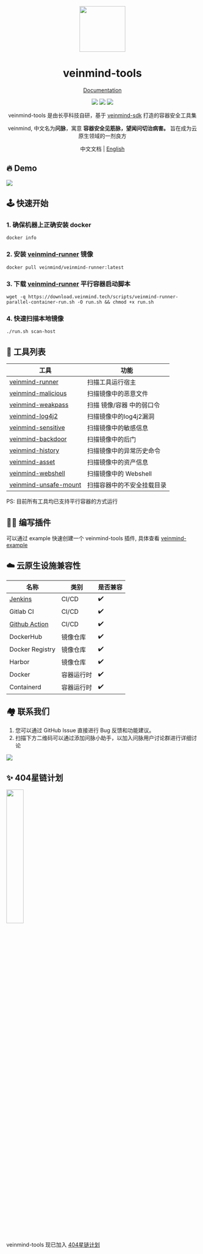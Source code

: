 <p align="center">
  <img src="https://dinfinite.oss-cn-beijing.aliyuncs.com/image/20220428154824.png" width="120">
</p>
<h1 align="center"> veinmind-tools </h1>
<p align="center">
  <a href="https://veinmind.chaitin.com/docs/">Documentation</a> 
</p>

<p align="center">
<img src="https://img.shields.io/github/v/release/chaitin/veinmind-tools.svg" />
<img src="https://img.shields.io/github/release-date/chaitin/veinmind-tools.svg?color=blue&label=update" />
<img src="https://img.shields.io/badge/go report-A+-brightgreen.svg" />

<p align="center"> veinmind-tools 是由长亭科技自研，基于 <a href="https://github.com/chaitin/libveinmind">veinmind-sdk</a> 打造的容器安全工具集 </p>
<p align="center"> veinmind, 中文名为<b>问脉</b>，寓意 <b>容器安全见筋脉，望闻问切治病害。</b> 旨在成为云原生领域的一剂良方 </p>
</p>
<p align="center"> 中文文档 | <a href="README.en.md">English</a> </p>

## 🔥 Demo
![](https://dinfinite.oss-cn-beijing.aliyuncs.com/image/20220415144819.gif)


## 🕹️ 快速开始
### 1. 确保机器上正确安装 docker
```
docker info
```
### 2. 安装 [veinmind-runner](https://github.com/chaitin/veinmind-tools/tree/master/veinmind-runner) 镜像
```
docker pull veinmind/veinmind-runner:latest
```
### 3. 下载 [veinmind-runner](https://github.com/chaitin/veinmind-tools/tree/master/veinmind-runner) 平行容器启动脚本
```
wget -q https://download.veinmind.tech/scripts/veinmind-runner-parallel-container-run.sh -O run.sh && chmod +x run.sh
```
### 4. 快速扫描本地镜像
```
./run.sh scan-host
```


## 🔨 工具列表

| 工具                                                        | 功能              | 
|-----------------------------------------------------------|-----------------|
| [veinmind-runner](veinmind-runner/README.md)              | 扫描工具运行宿主        |
| [veinmind-malicious](plugins/go/veinmind-malicious)       | 扫描镜像中的恶意文件      |
| [veinmind-weakpass](plugins/go/veinmind-weakpass)         | 扫描 镜像/容器 中的弱口令  |
| [veinmind-log4j2](plugins/go/veinmind-log4j2)             | 扫描镜像中的log4j2漏洞  |
| [veinmind-sensitive](plugins/python/veinmind-sensitive)   | 扫描镜像中的敏感信息      |
| [veinmind-backdoor](plugins/python/veinmind-backdoor)     | 扫描镜像中的后门        |
| [veinmind-history](plugins/python/veinmind-history)       | 扫描镜像中的异常历史命令    |
| [veinmind-asset](plugins/go/veinmind-asset)               | 扫描镜像中的资产信息      |
| [veinmind-webshell](plugins/go/veinmind-webshell)         | 扫描镜像中的 Webshell |
| [veinmind-unsafe-mount](plugins/go/veinmind-unsafe-mount) | 扫描容器中的不安全挂载目录   |
    
PS: 目前所有工具均已支持平行容器的方式运行

## 🧑‍💻 编写插件

可以通过 example 快速创建一个 veinmind-tools 插件, 具体查看 [veinmind-example](example/)  

## ☁️ 云原生设施兼容性
| 名称                                                          | 类别    | 是否兼容 |
|-------------------------------------------------------------|-------|------|
| [Jenkins](https://github.com/chaitin/veinmind-jenkins)      | CI/CD | ✔️   |
| Gitlab CI                                                   | CI/CD | ✔️   |
| [Github Action](https://github.com/chaitin/veinmind-action) | CI/CD | ✔️   |
| DockerHub                                                   | 镜像仓库  | ✔️   |
| Docker Registry                                             | 镜像仓库  | ✔️   |
| Harbor                                                      | 镜像仓库  | ✔️   |
| Docker                                                      | 容器运行时 | ✔️   |
| Containerd                                                  | 容器运行时 | ✔️   |

## 🏘️ 联系我们
1. 您可以通过 GitHub Issue 直接进行 Bug 反馈和功能建议。
2. 扫描下方二维码可以通过添加问脉小助手，以加入问脉用户讨论群进行详细讨论

![](docs/veinmind-group-qrcode.jpg)

## ✨ 404星链计划
<img src="https://github.com/knownsec/404StarLink-Project/raw/master/logo.png" width="30%">

veinmind-tools 现已加入 [404星链计划](https://github.com/knownsec/404StarLink)
